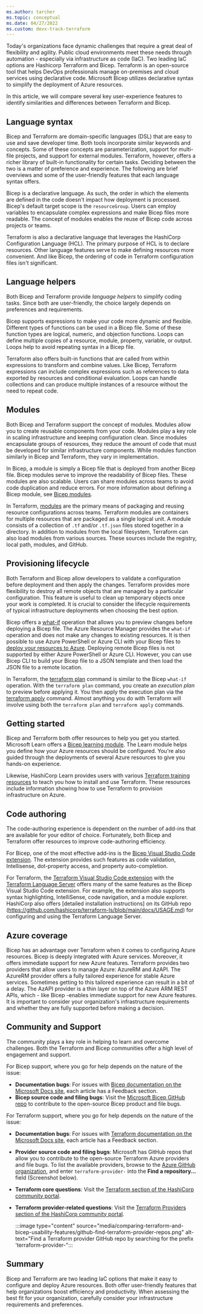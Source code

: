 ```yaml
---
ms.author: tarcher
ms.topic: conceptual
ms.date: 04/27/2022
ms.custom: devx-track-terraform
---
```


Today's organizations face dynamic challenges that require a great deal of flexibility and agility. Public cloud environments meet these needs through automation - especially via infrastructure as code (IaC). Two leading IaC options are Hashicorp Terraform and Bicep. Terraform is an open-source tool that helps DevOps professionals manage on-premises and cloud services using declarative code. Microsoft Bicep utilizes declarative syntax to simplify the deployment of Azure resources.

In this article, we will compare several key user-experience features to identify similarities and differences between Terraform and Bicep.

## Language syntax

Bicep and Terraform are domain-specific languages (DSL) that are easy to use and save developer time. Both tools incorporate similar keywords and concepts. Some of these concepts are parameterization, support for multi-file projects, and support for external modules. Terraform, however, offers a richer library of built-in functionality for certain tasks. Deciding between the two is a matter of preference and experience. The following are brief overviews and some of the user-friendly features that each language syntax offers.

Bicep is a declarative language. As such, the order in which the elements are defined in the code doesn't impact how deployment is processed. Bicep's default target scope is the `resourceGroup`. Users can employ variables to encapsulate complex expressions and make Bicep files more readable. The concept of modules enables the reuse of Bicep code across projects or teams.

Terraform is also a declarative language that leverages the HashiCorp Configuration Language (HCL). The primary purpose of HCL is to declare resources. Other language features serve to make defining resources more convenient. And like Bicep, the ordering of code in Terraform configuration files isn't significant.

## Language helpers

Both Bicep and Terraform provide *language helpers* to simplify coding tasks. Since both are user-friendly, the choice largely depends on preferences and requirements.

Bicep supports expressions to make your code more dynamic and flexible. Different types of functions can be used in a Bicep file. Some of these function types are logical, numeric, and objection functions. Loops can define multiple copies of a resource, module, property, variable, or output. Loops help to avoid repeating syntax in a Bicep file.

Terraform also offers built-in functions that are called from within expressions to transform and combine values. Like Bicep, Terraform expressions can include complex expressions such as references to data exported by resources and conditional evaluation. Loops can handle collections and can produce multiple instances of a resource without the need to repeat code.

## Modules

Both Bicep and Terraform support the concept of modules. Modules allow you to create reusable components from your code. Modules play a key role in scaling infrastructure and keeping configuration clean. Since modules encapsulate groups of resources, they reduce the amount of code that must be developed for similar infrastructure components. While modules function similarly in Bicep and Terraform, they vary in implementation.

In Bicep, a module is simply a Bicep file that is deployed from another Bicep file. Bicep modules serve to improve the readability of Bicep files. These modules are also scalable. Users can share modules across teams to avoid code duplication and reduce errors. For more information about defining a Bicep module, see [Bicep modules](/azure/azure-resource-manager/bicep/modules).

In Terraform, [modules](https://www.terraform.io/language/modules) are the primary means of packaging and reusing resource configurations across teams. Terraform modules are containers for multiple resources that are packaged as a single logical unit. A module consists of a collection of `.tf` and/or `.tf.json` files stored together in a directory. In addition to modules from the local filesystem, Terraform can also load modules from various sources. These sources include the registry, local path, modules, and GitHub.

## Provisioning lifecycle

Both Terraform and Bicep allow developers to validate a configuration before deployment and then apply the changes. Terraform provides more flexibility to destroy all remote objects that are managed by a particular configuration. This feature is useful to clean up temporary objects once your work is completed. It is crucial to consider the lifecycle requirements of typical infrastructure deployments when choosing the best option.

Bicep offers a [what-if](/azure/azure-resource-manager/bicep/deploy-what-if?tabs=azure-powershell%2CCLI) operation that allows you to preview changes before deploying a Bicep file. The Azure Resource Manager provides the `what-if` operation and does not make any changes to existing resources. It is then possible to use Azure PowerShell or Azure CLI with your Bicep files to [deploy your resources to Azure](/azure/azure-resource-manager/bicep/deploy-powershell). Deploying remote Bicep files is not supported by either Azure PowerShell or Azure CLI. However, you can use Bicep CLI to build your Bicep file to a JSON template and then load the JSON file to a remote location.

In Terraform, the [terraform plan](https://www.terraform.io/cli/commands/plan) command is similar to the Bicep `what-if` operation. With the `terraform plan` command, you create an *execution plan* to preview before applying it. You then apply the execution plan via the [terraform apply](https://www.terraform.io/cli/commands/apply) command. Almost anything you do with Terraform will involve using both the `terraform plan` and `terraform apply` commands.

## Getting started

Bicep and Terraform both offer resources to help you get you started. Microsoft Learn offers a [Bicep learning module](/azure/azure-resource-manager/bicep/learn-bicep). The Learn module helps you define how your Azure resources should be configured. You're also guided through the deployments of several Azure resources to give you hands-on experience.

Likewise, HashiCorp Learn provides users with various [Terraform training resources](https://learn.hashicorp.com/tutorials/terraform/infrastructure-as-code?in=terraform/azure-get-started) to teach you how to install and use Terraform. These resources include information showing how to use Terraform to provision infrastructure on Azure.

## Code authoring

The code-authoring experience is dependent on the number of add-ins that are available for your editor of choice. Fortunately, both Bicep and Terraform offer resources to improve code-authoring efficiency.

For Bicep, one of the most effective add-ins is the [Bicep Visual Studio Code extension](https://marketplace.visualstudio.com/items?itemName=ms-azuretools.vscode-bicep). The extension provides such features as code validation, Intellisense, dot-property access, and property auto-completion.

For Terraform, the [Terraform Visual Studio Code extension](https://marketplace.visualstudio.com/items?itemName=HashiCorp.terraform) with the [Terraform Language Server](https://github.com/hashicorp/terraform-ls) offers many of the same features as the Bicep Visual Studio Code extension. For example, the extension also supports syntax highlighting, IntelliSense, code navigation, and a module explorer. HashiCorp also offers [detailed installation instructions] on its GitHub repo (https://github.com/hashicorp/terraform-ls/blob/main/docs/USAGE.md) for configuring and using the Terraform Language Server.

## Azure coverage

Bicep has an advantage over Terraform when it comes to configuring Azure resources. Bicep is deeply integrated with Azure services. Moreover, it offers immediate support for new Azure features. Terraform provides two providers that allow users to manage Azure: AzureRM and AzAPI. The AzureRM provider offers a fully tailored experience for stable Azure services. Sometimes getting to this tailored experience can result in a bit of a delay. The AzAPI provider is a thin layer on top of the Azure ARM REST APIs, which - like Bicep -enables immediate support for new Azure features. It is important to consider your organization's infrastructure requirements and whether they are fully supported before making a decision.

## Community and Support

The community plays a key role in helping to learn and overcome challenges. Both the Terraform and Bicep communities offer a high level of engagement and support.

For Bicep support, where you go for help depends on the nature of the issue:

- **Documentation bugs**: For issues with [Bicep documentation on the Microsoft Docs site](/azure/azure-resource-manager/bicep/), each article has a Feedback section.
- **Bicep source code and filing bugs**: Visit the [Microsoft Bicep GitHub repo](https://github.com/Azure/bicep) to contribute to the open-source Bicep product and file bugs.

For Terraform support, where you go for help depends on the nature of the issue:

- **Documentation bugs**: For issues with [Terraform documentation on the Microsoft Docs site](/azure/developer/terraform/), each article has a Feedback section.
- **Provider source code and filing bugs**: Microsoft has GitHub repos that allow you to contribute to the open-source Terraform Azure providers and file bugs. To list the available providers, browse to the [Azure GitHub organization](https://github.com/Azure/), and enter `terraform-provider-` into the **Find a repository...** field (Screenshot below).
- **Terraform core questions**: Visit the [Terraform section of the HashiCorp community portal](https://discuss.hashicorp.com/c/terraform-core).
- **Terraform provider-related questions**: Visit the [Terraform Providers section of the HashiCorp community portal](https://discuss.hashicorp.com/c/terraform-providers).

    :::image type="content" source="media/comparing-terraform-and-bicep-usability-features/github-find-terraform-provider-repos.png" alt-text="Find a Terraform provider GitHub repo by searching for the prefix 'terraform-provider-":::

## Summary

Bicep and Terraform are two leading IaC options that make it easy to configure and deploy Azure resources. Both offer user-friendly features that help organizations boost efficiency and productivity. When assessing the best fit for your organization, carefully consider your infrastructure requirements and preferences.
